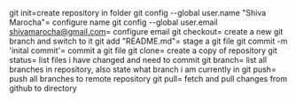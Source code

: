 git init=create repository in folder
git config --global user.name "Shiva Marocha"= configure name
git config --global user.email shivamarocha@gmail.com= configure email
git checkout= create a new git branch and switch to it
git add "README.md"= stage a git file
git commit -m 'inital commit'= commit a git file
git clone= create a copy of repository
git status= list files i have changed and need to commit
git branch= list all branches in repository, also state what branch i am currently in
git push= push all branches to remote repository
git pull= fetch and pull changes from github to directory
